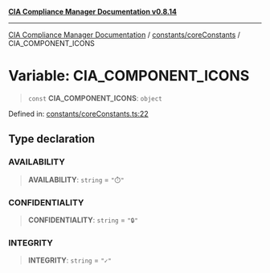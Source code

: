 [**CIA Compliance Manager Documentation v0.8.14**](../../../README.md)

***

[CIA Compliance Manager Documentation](../../../modules.md) / [constants/coreConstants](../README.md) / CIA\_COMPONENT\_ICONS

# Variable: CIA\_COMPONENT\_ICONS

> `const` **CIA\_COMPONENT\_ICONS**: `object`

Defined in: [constants/coreConstants.ts:22](https://github.com/Hack23/cia-compliance-manager/blob/257dd569f432a46611a1746c832a7e3d29232229/src/constants/coreConstants.ts#L22)

## Type declaration

### AVAILABILITY

> **AVAILABILITY**: `string` = `"⏱️"`

### CONFIDENTIALITY

> **CONFIDENTIALITY**: `string` = `"🔒"`

### INTEGRITY

> **INTEGRITY**: `string` = `"✓"`
